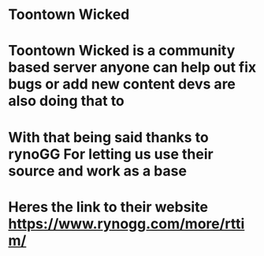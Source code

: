 # Toontown Wicked
# Toontown Wicked is a community based server anyone can help out fix bugs or add new content devs are also doing that to
# With that being said thanks to rynoGG For letting us use their source and work as a  base
# Heres the link to their website https://www.rynogg.com/more/rttim/
